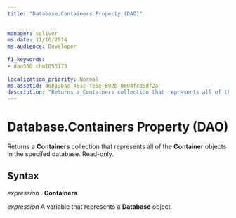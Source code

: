 ```yaml
---
title: "Database.Containers Property (DAO)"
  
  
manager: soliver
ms.date: 11/16/2014
ms.audience: Developer
 
f1_keywords:
- dao360.chm1053173
  
localization_priority: Normal
ms.assetid: d6b13bae-461c-fe5e-692b-0e04fcd5df2a
description: "Returns a Containers collection that represents all of the Container objects in the specifed database. Read-only."
---
```


# Database.Containers Property (DAO)

Returns a **Containers** collection that represents all of the **Container** objects in the specifed database. Read-only. 
  
## Syntax

 *expression*  . **Containers**
  
 *expression*  A variable that represents a **Database** object. 
  

